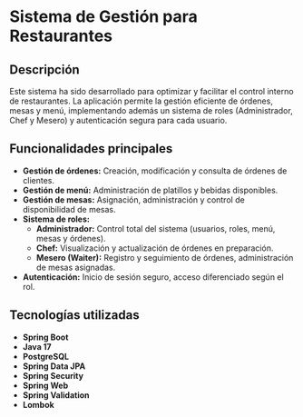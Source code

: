 # Sistema de Gestión para Restaurantes

## Descripción

Este sistema ha sido desarrollado para optimizar y facilitar el control interno de restaurantes. La aplicación permite la gestión eficiente de órdenes, mesas y menú, implementando además un sistema de roles (Administrador, Chef y Mesero) y autenticación segura para cada usuario.

## Funcionalidades principales

- **Gestión de órdenes:** Creación, modificación y consulta de órdenes de clientes.
- **Gestión de menú:** Administración de platillos y bebidas disponibles.
- **Gestión de mesas:** Asignación, administración y control de disponibilidad de mesas.
- **Sistema de roles:** 
  - **Administrador:** Control total del sistema (usuarios, roles, menú, mesas y órdenes).
  - **Chef:** Visualización y actualización de órdenes en preparación.
  - **Mesero (Waiter):** Registro y seguimiento de órdenes, administración de mesas asignadas.
- **Autenticación:** Inicio de sesión seguro, acceso diferenciado según el rol.

## Tecnologías utilizadas

- **Spring Boot**
- **Java 17**
- **PostgreSQL**
- **Spring Data JPA**
- **Spring Security**
- **Spring Web**
- **Spring Validation**
- **Lombok**
